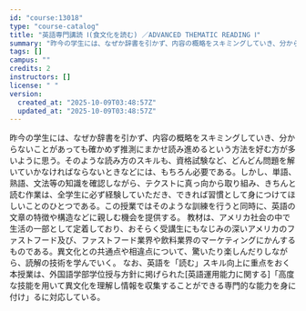 ```yaml
---
id: "course:13018"
type: "course-catalog"
title: "英語専門講読 Ⅰ(食文化を読む) ／ADVANCED THEMATIC READING Ⅰ"
summary: "昨今の学生には、なぜか辞書を引かず、内容の概略をスキミングしていき、分からないことがあっても確かめず推測にまかせ読み進めるという方法を好む方が多いように思う。そのような読み方のスキルも、資格試験など、どんどん問題を解いていかなければならない…"
tags: []
campus: ""
credits: 2
instructors: []
license: " "
version:
  created_at: "2025-10-09T03:48:57Z"
  updated_at: "2025-10-09T03:48:57Z"
---
```


昨今の学生には、なぜか辞書を引かず、内容の概略をスキミングしていき、分からないことがあっても確かめず推測にまかせ読み進めるという方法を好む方が多いように思う。そのような読み方のスキルも、資格試験など、どんどん問題を解いていかなければならないときなどには、もちろん必要である。しかし、単語、熟語、文法等の知識を確認しながら、テクストに真っ向から取り組み、きちんと読む作業は、全学生に必ず経験していただき、できれば習慣として身につけてほしいことのひとつである。この授業ではそのような訓練を行うと同時に、英語の文章の特徴や構造などに親しむ機会を提供する。 教材は、アメリカ社会の中で生活の一部として定着しており、おそらく受講生にもなじみの深いアメリカのファストフード及び、ファストフード業界や飲料業界のマーケティングにかんするものである。異文化との共通点や相違点について、驚いたり楽しんだりしながら、読解の技術を学んでいく。 なお、英語を「読む」スキル向上に重点をおく本授業は、外国語学部学位授与方針に掲げられた[英語運用能力に関する]「高度な技能を用いて異文化を理解し情報を収集することができる専門的な能力を身に付け」るに対応している。
